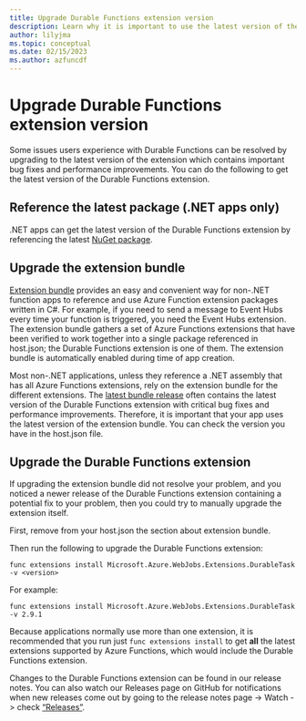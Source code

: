 ```yaml
---
title: Upgrade Durable Functions extension version
description: Learn why it is important to use the latest version of the Durable Functions extension and how to upgrade to the latest.
author: lilyjma
ms.topic: conceptual
ms.date: 02/15/2023
ms.author: azfuncdf
---
```


# Upgrade Durable Functions extension version

Some issues users experience with Durable Functions can be resolved by upgrading to the latest version of the extension which contains important bug fixes and performance improvements. You can do the following to get the latest version of the Durable Functions extension. 

## Reference the latest package (.NET apps only)
.NET apps can get the latest version of the Durable Functions extension by referencing the latest [NuGet package](https://www.nuget.org/packages/Microsoft.Azure.WebJobs.Extensions.DurableTask). 

## Upgrade the extension bundle 
[Extension bundle](../functions-bindings-register.md#extension-bundles) provides an easy and convenient way for non-.NET function apps to reference and use Azure Function extension packages written in C#. For example, if you need to send a message to Event Hubs every time your function is triggered, you need the Event Hubs extension. The extension bundle gathers a set of Azure Functions extensions that have been verified to work together into a single package referenced in host.json; the Durable Functions extension is one of them. The extension bundle is automatically enabled during time of app creation. 

Most non-.NET applications, unless they reference a .NET assembly that has all Azure Functions extensions, rely on the extension bundle for the different extensions.  The [latest bundle release](https://github.com/Azure/azure-functions-extension-bundles) often contains the latest version of the Durable Functions extension with critical bug fixes and performance improvements. Therefore, it is important that your app uses the latest version of the extension bundle. You can check the version you have in the host.json file. 

## Upgrade the Durable Functions extension 
If upgrading the extension bundle did not resolve your problem, and you noticed a newer release of the Durable Functions extension containing a potential fix to your problem, then you could try to manually upgrade the extension itself. 

First, remove from your host.json the section about extension bundle. 

Then run the following to upgrade the Durable Functions extension:

```console
func extensions install Microsoft.Azure.WebJobs.Extensions.DurableTask -v <version>
```

For example:

```console
func extensions install Microsoft.Azure.WebJobs.Extensions.DurableTask -v 2.9.1
```

Because applications normally use more than one extension, it is recommended that you run just `func extensions install` to get **all** the latest extensions supported by Azure Functions, which would include the Durable Functions extension.  

Changes to the Durable Functions extension can be found in our release notes. You can also watch our Releases page on GitHub for notifications when new releases come out by going to the release notes page -> Watch -> check [“Releases”](https://github.com/Azure/azure-functions-durable-extension/releases).  
